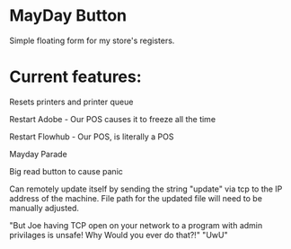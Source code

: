# MayDay Button
Simple floating form for my store's registers.

# Current features:

Resets printers and printer queue

Restart Adobe - Our POS causes it to freeze all the time

Restart Flowhub - Our POS, is literally a POS

Mayday Parade

Big read button to cause panic

Can remotely update itself by sending the string "update" via tcp to the IP address of the machine. 
File path for the updated file will need to be manually adjusted.

"But Joe having TCP open on your network to a program with admin privilages is unsafe! Why Would you ever do that?!"
"UwU"
